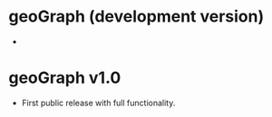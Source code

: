 # geoGraph (development version)

* 

# geoGraph v1.0

* First public release with full functionality.